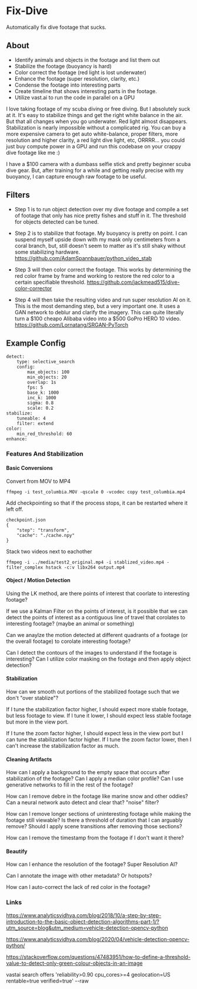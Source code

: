 # Fix-Dive

Automatically fix dive footage that sucks.

## About

- Identify animals and objects in the footage and list them out
- Stabilize the footage (buoyancy is hard)
- Color correct the footage (red light is lost underwater)
- Enhance the footage (super resolution, clarity, etc.)
- Condense the footage into interesting parts
- Create timeline that shows interesting parts in the footage.
- Utilize vast.ai to run the code in parallel on a GPU

I love taking footage of my scuba diving or free diving. But I absolutely suck at it. It's easy to stabilize things and get the right white balance in the air. But that all changes when you go underwater. Red light almost disappears. Stabilization is nearly impossible without a complicated rig. You can buy a more expensive camera to get auto white-balance, proper filters, more resolution and higher clarity, a red light dive light, etc, ORRRR... you could just buy compute power in a GPU and run this codebase on your crappy dive footage like me :)

I have a $100 camera with a dumbass selfie stick and pretty beginner scuba dive gear. But, after training for a while and getting really precise with my buoyancy, I can capture enough raw footage to be useful.

## Filters

- Step 1 is to run object detection over my dive footage and compile a set of footage that only has nice pretty fishes and stuff in it. The threshold for objects detected can be tuned.

- Step 2 is to stabilize that footage. My buoyancy is pretty on point. I can suspend myself upside down with my mask only centimeters from a coral branch, but, still doesn't seem to matter as it's still shaky without some stabilizing hardware. https://github.com/AdamSpannbauer/python_video_stab

- Step 3 will then color correct the footage. This works by determining the red color frame by frame and working to restore the red color to a certain specifiable threshold.
https://github.com/jackmead515/dive-color-corrector

- Step 4 will then take the resulting video and run super resolution AI on it. This is the most demanding step, but a very important one. It uses a GAN network to deblur and clarify the imagery. This can quite literally turn a $100 cheapo Alibaba video into a $500 GoPro HERO 10 video. https://github.com/Lornatang/SRGAN-PyTorch

## Example Config

```
detect:
    type: selective_search
    config:
        max_objects: 100
        min_objects: 20
        overlap: 1s
        fps: 5
        base_k: 1000
        inc_k: 1000
        sigma: 0.8
        scale: 0.2
stabilize:
    tuneable: 4
    filter: extend
color:
    min_red_threshold: 60
enhance:

```

### Features And Stabilization

#### Basic Conversions

Convert from MOV to MP4
```
ffmpeg -i test_columbia.MOV -qscale 0 -vcodec copy test_columbia.mp4
```

Add checkpointing so that if the process stops, it can be restarted where
it left off.
```
checkpoint.json
{
    "step": "transform",
    "cache": "./cache.npy"
}
```

Stack two videos next to eachother
```
ffmpeg -i ../media/test2_original.mp4 -i stablized_video.mp4 -filter_complex hstack -c:v libx264 output.mp4
```


#### Object / Motion Detection

Using the LK method, are there points of interest that coorlate
to interesting footage?

If we use a Kalman Filter on the points of interest, is it possible that
we can detect the points of interest as a contiguous line of travel that
corolates to interesting footage? (maybe an animal or something)

Can we anaylze the motion detected at different quadrants of a footage (or the overall footage) to corolate interesting footage?

Can I detect the contours of the images to understand if the footage is interesting? Can I utilize color masking on the footage and then apply object detection?

#### Stabilization

How can we smooth out portions of the stabilized footage such that we don't "over stablize"?

If I tune the stabilization factor higher, I should expect more stable footage, but less footage to view. If I tune it lower, I should expect less stable footage but more in the view port.

If I tune the zoom factor higher, I should expect less in the view port but I can tune the stabilization factor higher. If I tune the zoom factor lower, then I can't increase the stabilization factor as much.

#### Cleaning Artifacts

How can I apply a background to the empty space that occurs after stabilization of the footage? Can I apply a median color profile? Can I use generative networks to fill in the rest of the footage?

How can I remove debre in the footage like marine snow and other oddies? Can a neural network auto detect and clear that? "noise" filter?

How can I remove longer sections of uninteresting footage while making the footage still viewable? Is there a threshold of duration that I can arguably remove? Should I apply scene transitions after removing those sections?

How can I remove the timestamp from the footage if I don't want it there?

#### Beautify

How can I enhance the resolution of the footage? Super Resolution AI?

Can I annotate the image with other metadata? Or hotspots?

How can I auto-correct the lack of red color in the footage?

### Links

https://www.analyticsvidhya.com/blog/2018/10/a-step-by-step-introduction-to-the-basic-object-detection-algorithms-part-1/?utm_source=blog&utm_medium=vehicle-detection-opencv-python

https://www.analyticsvidhya.com/blog/2020/04/vehicle-detection-opencv-python/

https://stackoverflow.com/questions/47483951/how-to-define-a-threshold-value-to-detect-only-green-colour-objects-in-an-image



vastai search offers 'reliability>0.90 cpu_cores>=4 geolocation=US rentable=true verified=true' --raw
